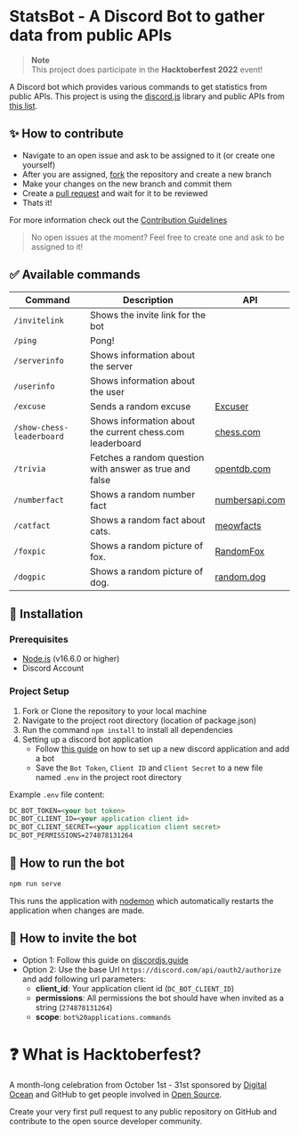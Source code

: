 # StatsBot - A Discord Bot to gather data from public APIs

> **Note** <br>
> This project does participate in the **Hacktoberfest 2022** event!

A Discord bot which provides various commands to get statistics from public APIs. This project is using the [discord.js](https://discord.js.org/) library and public APIs from [this list](https://github.com/public-apis/public-apis).

## :sparkles: How to contribute

- Navigate to an open issue and ask to be assigned to it (or create one yourself)
- After you are assigned, [fork](https://docs.github.com/en/get-started/quickstart/fork-a-repo) the repository and create a new branch
- Make your changes on the new branch and commit them
- Create a [pull request](https://docs.github.com/en/pull-requests/collaborating-with-pull-requests/proposing-changes-to-your-work-with-pull-requests/creating-a-pull-request) and wait for it to be reviewed
- Thats it!

For more information check out the [Contribution Guidelines](CONTRIBUTING.md)

> No open issues at the moment? Feel free to create one and ask to be assigned to it!

## :white_check_mark: Available commands

<!-- markdown table -->

| Command                   | Description                                               | API                                                              |
| ------------------------- | --------------------------------------------------------- | ---------------------------------------------------------------- |
| `/invitelink`             | Shows the invite link for the bot                         |                                                                  |
| `/ping`                   | Pong!                                                     |                                                                  |
| `/serverinfo`             | Shows information about the server                        |                                                                  |
| `/userinfo`               | Shows information about the user                          |                                                                  |
| `/excuse`                 | Sends a random excuse                                     | [Excuser](https://excuser.herokuapp.com/)                        |
| `/show-chess-leaderboard` | Shows information about the current chess.com leaderboard | [chess.com](https://www.chess.com/news/view/published-data-api)  |
| `/trivia`                 | Fetches a random question with answer as true and false   | [opentdb.com](https://opentdb.com/api.php?amount=1&type=boolean) |
| `/numberfact`             | Shows a random number fact                                | [numbersapi.com](http://numbersapi.com/)                         |
| `/catfact`                | Shows a random fact about cats.                           | [meowfacts](https://github.com/wh-iterabb-it/meowfacts)          |
| `/foxpic`                 | Shows a random picture of fox.                           | [RandomFox](https://randomfox.ca/floof/)                         |
| `/dogpic`                 | Shows a random picture of dog.                           | [random.dog](https://random.dog/woof.json)                        |

## :wrench: Installation

### Prerequisites

- [Node.js](https://nodejs.org/en/download/) (v16.6.0 or higher)
- Discord Account

### Project Setup

1. Fork or Clone the repository to your local machine
2. Navigate to the project root directory (location of package.json)
3. Run the command `npm install` to install all dependencies
4. Setting up a discord bot application
   - Follow [this guide](https://discordjs.guide/preparations/setting-up-a-bot-application.html) on how to set up a new discord application and add a bot
   - Save the `Bot Token`, `Client ID` and `Client Secret` to a new file named `.env` in the project root directory

Example `.env` file content:

```html
DC_BOT_TOKEN=<your bot token>
DC_BOT_CLIENT_ID=<your application client id>
DC_BOT_CLIENT_SECRET=<your application client secret>
DC_BOT_PERMISSIONS=274878131264
```

## :rocket: How to run the bot

```sh
npm run serve
```

This runs the application with [nodemon](https://www.npmjs.com/package/nodemon) which automatically restarts the application when changes are made.

## :link: How to invite the bot

- Option 1: Follow this guide on [discordjs.guide](https://discordjs.guide/preparations/adding-your-bot-to-servers.html)
- Option 2: Use the base Url `https://discord.com/api/oauth2/authorize` and add following url parameters:
  - **client_id**: Your application client id (`DC_BOT_CLIENT_ID`)
  - **permissions**: All permissions the bot should have when invited as a string (`274878131264`)
  - **scope**: `bot%20applications.commands`

# :question: What is Hacktoberfest?

A month-long celebration from October 1st - 31st sponsored by [Digital Ocean](https://hacktoberfest.com/) and GitHub to get people involved in [Open Source](https://github.com/open-source).

Create your very first pull request to any public repository on GitHub and contribute to the open source developer community.
